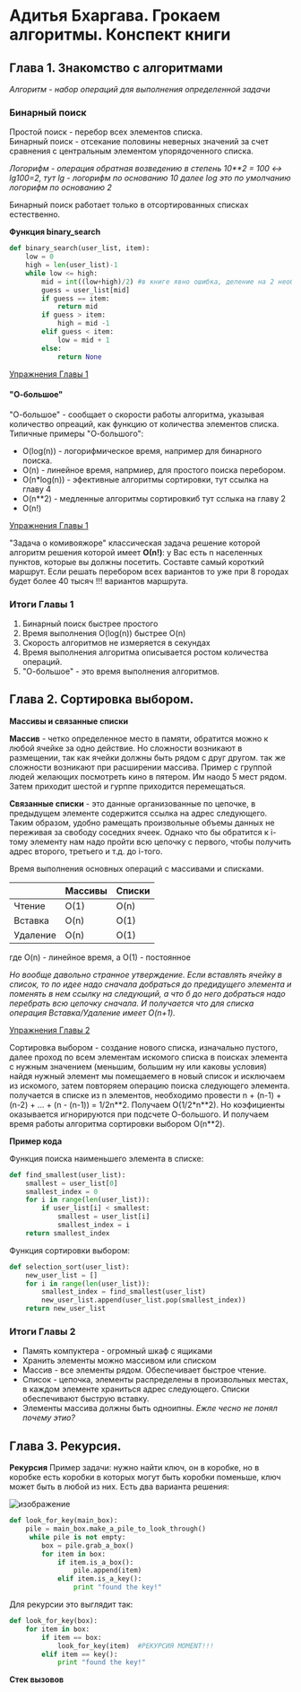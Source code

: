 # Адитья Бхаргава. Грокаем алгоритмы. Конспект книги

## Глава 1. Знакомство с алгоритмами    

_Алгоритм - набор операций для выполнения определенной задачи_    

### Бинарный поиск

Простой поиск - перебор всех элементов списка.    
Бинарный поиск  - отсекание половины неверных значений за счет сравнения с центральным элементом упорядоченного списка.   

_Логорифм - операция обратная возведению в степень_ 
_10*\*2 = 100 <-> lg100=2, тут lg - логорифм по основанию 10_
_далее log это по умолчанию логорифм по основанию 2_

Бинарный поиск работает только в отсортированных списках естественно.   

**Функция binary_search**
```python   
def binary_search(user_list, item):
    low = 0
    high = len(user_list)-1
    while low <= high:
        mid = int((low+high)/2) #в книге явно ошибка, деление на 2 необходимо
        guess = user_list[mid]
        if guess == item:
            return mid
        if guess > item:
            high = mid -1
        elif guess < item:
            low = mid + 1
        else:
            return None
```
[Упражнения Главы 1](https://github.com/EnnerDA/Grokking-Algorithms.My_Conspect/blob/main/%D0%93%D0%BB%D0%B0%D0%B2%D0%B0_1%20%D1%83%D0%BF%D1%80%D0%B0%D0%B6%D0%BD%D0%B5%D0%BD%D0%B8%D1%8F.md)

#### "О-большое"

"О-большое" - сообщает о скорости работы алгоритма, указывая количество опреаций, как функцию от количества элементов списка.       
Типичные примеры "О-большого": 
* O(log(n)) - логорифмическое время, например для бинарного поиска.
* O(n) - линейное время, напрмиер, для простого поиска перебором.
* O(n*log(n)) - эфективные алгоритмы сортировки, тут ссылка на главу 4
* O(n*\*2) - медленные алгоритмы сортировкиб тут сслыка на главу 2
* O(n!)

[Упражнения Главы 1](https://github.com/EnnerDA/Grokking-Algorithms.My_Conspect/blob/main/%D0%93%D0%BB%D0%B0%D0%B2%D0%B0_1%20%D1%83%D0%BF%D1%80%D0%B0%D0%B6%D0%BD%D0%B5%D0%BD%D0%B8%D1%8F.md)

"Задача о комивояжоре" классическая задача решение которой алгоритм решения которой имеет **О(n!)**: у Вас есть n населенных пунктов, которые вы должны посетить. Составте самый короткий маршрут. Если решать перебором всех вариантов то уже при 8 городах будет более 40 тысяч !!! вариантов маршрута. 

### Итоги Главы 1

  1. Бинарный поиск быстрее простого
  2. Время выполнения O(log(n)) быстрее O(n)
  3. Скорость алгоритмов не измеряется в секундах
  4. Время выполнения алгоритма описывается ростом количества операций.
  5. "О-большое" - это время выполнения алгоритмов. 

## Глава 2. Сортировка выбором.

**Массивы и связанные списки**

  **Массив** - четко определенное место в памяти, обратится можно к любой ячейке за одно действие. Но сложности возникают в размещении, так как ячейки должны быть рядом с друг другом. так же сложности возникают при расширении массива. Пример с группой людей желающих посмотреть кино в пятером. Им наодо 5 мест рядом. Затем приходит шестой и гурппе приходится перемещаться. 

  **Связанные списки** - это данные организованные по цепочке, в предыдущем элементе содержится ссылка на адрес следующего. Таким образом, удобно рамещать произвольные объемы данных не переживая за свободу соседних ячеек. Однако что бы обратится к i-тому элементу нам надо пройти всю цепочку с первого, чтобы получить адрес второго, третьего и т.д. до i-того. 

Время выполнения основных операций с массивами и списками.

|   | Массивы | Списки|
|---|---|---|
|Чтение | O(1) | O(n)|
|Вставка| O(n) | O(1) |
|Удаление| O(n) | O(1) |

где O(n) - линейное время, а O(1) - постоянное 

*Но вообще давольно странное утверждение. Если вставлять ячейку в список, то по идее надо сначала добраться до предидущего элемента и поменять в нем ссылку на следующий, а что б до него добраться надо перебрать всю цепочку сначала. И получается что для списка операция Вставка/Удаление имеет O(n+1).*

[Упражнения Главы 2](https://github.com/EnnerDA/Grokking-Algorithms.My_Conspect/blob/main/%D0%93%D0%BB%D0%B0%D0%B2%D0%B0_2%20%D1%83%D0%BF%D1%80%D0%B0%D0%B6%D0%BD%D0%B5%D0%BD%D0%B8%D1%8F.md)

Сортировка выбором - создание нового списка, изначально пустого, далее проход по всем элементам искомого списка в поисках элемента с нужным значением (меньшим, большим ну или каковы условия) найдя нужный элемент мы помещаемего в новый список и исключаем из искомого, затем повторяем операцию поиска следующего элемента. получается в списке из n элементов, необходимо провести n + (n-1) + (n-2) + ... + (n - (n-1)) = 1/2n\*\*2. Получаем O(1/2\*n\*\*2). Но коэфициенты оказывается игнорируются при подсчете О-большого. И получаем время работы алгоритма сортировки выбором O(n\*\*2).

**Пример кода**

Функция поиска наименьшего элемента в списке:

```python
def find_smallest(user_list):
    smallest = user_list[0]
    smallest_index = 0
    for i in range(len(user_list)):
        if user_list[i] < smallest:
            smallest = user_list[i]
            smallest_index = i
    return smallest_index
```

Функция сортировки выбором:
```python
def selection_sort(user_list):
    new_user_list = []
    for i in range(len(user_list)):
        smallest_index = find_smallest(user_list)
        new_user_list.append(user_list.pop(smallest_index))
    return new_user_list
```
### Итоги Главы 2

* Память компуктера - огромный шкаф с ящиками
* Хранить элементы можно массивом или списком
* Массив - все элементы рядом. Обеспечивает быстрое чтение.
* Список - цепочка, элементы распределены в произвольных местах, в каждом элементе храниться адрес следующего. Списки обеспечивают быструю вставку.
* Элементы массива должны быть одноипны. *Ежле чесно не понял почему этио?*

## Глава 3. Рекурсия.

**Рекурсия**
Пример задачи: нужно найти ключ, он в коробке, но в коробке есть коробки в которых могут быть коробки поменьше, ключ может быть в любой из них. Есть два варианта решения:

![изображение](https://user-images.githubusercontent.com/116806816/198579537-43db5e30-2ac1-4565-9a79-44f5bb785f76.png)

```python
def look_for_key(main_box): 	
    pile = main_box.make_a_pile_to_look_through() 	
     while pile is not empty: 	
        Ьох = pile.grab_a_box() 	
        for item in Ьох: 	
            if item.is_a_box(): 	
                pile.append(item) 	
            elif item.is_a_key(): 	
                print "found the key!"
```
Для рекурсии это выглядит так:
```python
def look_for_key(bох): 	
    for item in Ьох: 	
        if item == box: 	
            look_for_key(item)	#РЕКУРСИЯ MOMENT!!!
        elif item == key(): 	
            print "found the key!"
```

**Стек вызовов**


